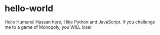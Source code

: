 # hello-world

Hello Humans!
Hassan here, I like Python and JavaScript.
If you challenge me to a game of Monopoly, you WILL lose!
